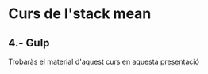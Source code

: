# Curs de l'stack mean
## 4.- Gulp

Trobaràs el material d'aquest curs en aquesta [presentació](https://docs.google.com/presentation/d/1j38xC8QmnS2KHO-Rk3mZvywQIsvVxQlQGMVt78CrCbE)